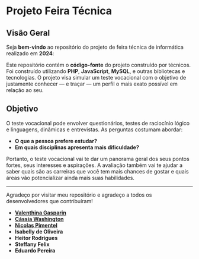 # **Projeto Feira Técnica**

## **Visão Geral**

Seja **bem-vindo** ao repositório do projeto de feira técnica de informática realizado em **2024**:

Este repositório contém o **código-fonte** do projeto construído por técnicos. Foi construído utilizando **PHP**, **JavaScript**, **MySQL**, e outras bibliotecas e tecnologias. O projeto visa simular um teste vocacional com o objetivo de justamente conhecer — e traçar — um perfil o mais exato possível em relação ao seu.

## **Objetivo**

O teste vocacional pode envolver questionários, testes de raciocínio lógico e linguagens, dinâmicas e entrevistas. As perguntas costumam abordar:
- **O que a pessoa prefere estudar?**
- **Em quais disciplinas apresenta mais dificuldade?**

Portanto, o teste vocacional vai te dar um panorama geral dos seus pontos fortes, seus interesses e aspirações. A avaliação também vai te ajudar a saber quais são as carreiras que você tem mais chances de gostar e quais áreas vão potencializar ainda mais suas habilidades.

---

Agradeço por visitar meu repositório e agradeço a todos os desenvolvedores que contribuíram!
- [**Valenthina Gasparin**](https://www.linkedin.com/in/valenthina-gasparin-8519492b1/)
- [**Cássia Washington**](https://www.linkedin.com/in/cassia-d-89b447307/)
- [**Nicolas Pimentel**](https://www.linkedin.com/in/nicolas-lorena-pimentel-56371b2ab/)
- **Isabelly de Oliveira**
- **Heitor Rodrigues**
- **Steffany Felix**
- **Eduardo Pereira**
